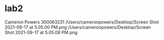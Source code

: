 # lab2


Cameron Powers
300063231
/Users/cameronpowers/Desktop/Screen Shot 2021-09-17 at 5.05.00 PM.png
/Users/cameronpowers/Desktop/Screen Shot 2021-09-17 at 5.05.08 PM.png